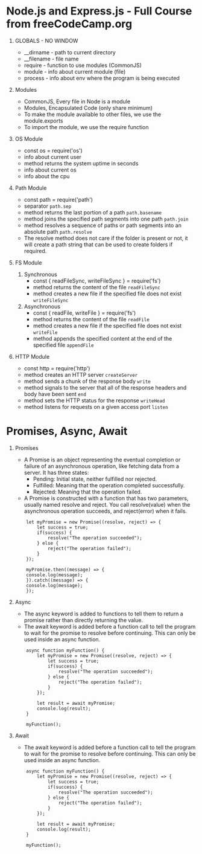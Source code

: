 # Node.js and Express.js - Full Course from freeCodeCamp.org

1. GLOBALS - NO WINDOW
   - __dirname - path to current directory
   - __filename - file name
   - require - function to use modules (CommonJS)
   - module - info about current module (file)
   - process - info about env where the program is being executed

2. Modules
    - CommonJS, Every file in Node is a module
    - Modules, Encapsulated Code (only share minimum)
    - To make the module available to other files, we use the module.exports
    - To import the module, we use the require function

3. OS Module
    - const os = require('os')
    - info about current user
    - method returns the system uptime in seconds
    - info about current os
    - info about the cpu

4. Path Module
    - const path = require('path')
    - separator `path.sep`
    - method returns the last portion of a path `path.basename`
    - method joins the specified path segments into one path `path.join`
    - method resolves a sequence of paths or path segments into an absolute path `path.resolve`
    - The resolve method does not care if the folder is present or not, it will create a path string that can be used to create folders if required.

5. FS Module
    1. Synchronous
        - const { readFileSync, writeFileSync } = require('fs')
        - method returns the content of the file `readFileSync`
        - method creates a new file if the specified file does not exist `writeFileSync`
    2. Asynchronous
        - const { readFile, writeFile } = require('fs')
        - method returns the content of the file `readFile`
        - method creates a new file if the specified file does not exist `writeFile`
        - method appends the specified content at the end of the specified file `appendFile`

6. HTTP Module
    - const http = require('http')
    - method creates an HTTP server `createServer`
    - method sends a chunk of the response body `write`
    - method signals to the server that all of the response headers and body have been sent `end`
    - method sets the HTTP status for the response `writeHead`
    - method listens for requests on a given access port `listen`


# Promises, Async, Await
1. Promises
    - A Promise is an object representing the eventual completion or failure of an asynchronous operation, like fetching data from a server. It has three states:
        - Pending: Initial state, neither fulfilled nor rejected.
        - Fulfilled: Meaning that the operation completed successfully.
        - Rejected: Meaning that the operation failed.
    - A Promise is constructed with a function that has two parameters, usually named resolve and reject. You call resolve(value) when the asynchronous operation succeeds, and reject(error) when it fails.

    ```
        let myPromise = new Promise((resolve, reject) => {
            let success = true;
            if(success) {
                resolve("The operation succeeded");
            } else {
                reject("The operation failed");
            }
        });

        myPromise.then((message) => {
        console.log(message);
        }).catch((message) => {
        console.log(message);
        });
    
    ```

2. Async
    - The async keyword is added to functions to tell them to return a promise rather than directly returning the value.
    - The await keyword is added before a function call to tell the program to wait for the promise to resolve before continuing. This can only be used inside an async function.

    ```
        async function myFunction() {
            let myPromise = new Promise((resolve, reject) => {
                let success = true;
                if(success) {
                    resolve("The operation succeeded");
                } else {
                    reject("The operation failed");
                }
            });

            let result = await myPromise;
            console.log(result);
        }

        myFunction();
    ```

3. Await
    - The await keyword is added before a function call to tell the program to wait for the promise to resolve before continuing. This can only be used inside an async function.

    ```
        async function myFunction() {
            let myPromise = new Promise((resolve, reject) => {
                let success = true;
                if(success) {
                    resolve("The operation succeeded");
                } else {
                    reject("The operation failed");
                }
            });

            let result = await myPromise;
            console.log(result);
        }

        myFunction();
    ```